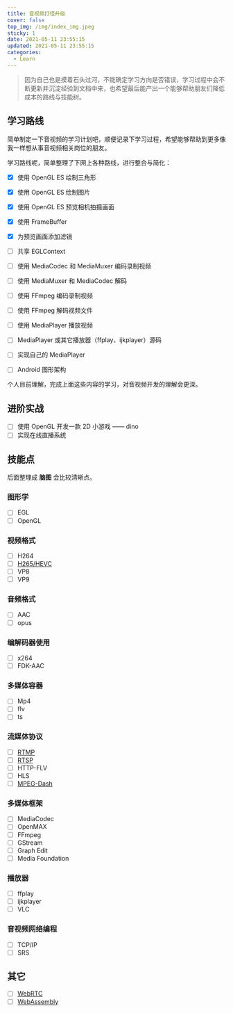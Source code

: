 ```yaml
---
title: 音视频打怪升级
cover: false
top_img: /img/index_img.jpeg
sticky: 1
date: 2021-05-11 23:55:15
updated: 2021-05-11 23:55:15
categories:
  - Learn
---
```


> 因为自己也是摸着石头过河，不能确定学习方向是否错误，学习过程中会不断更新并沉淀经验到文档中来，也希望最后能产出一个能够帮助朋友们降低成本的路线与技能树。

## 学习路线

简单制定一下音视频的学习计划吧，顺便记录下学习过程，希望能够帮助到更多像我一样想从事音视频相关岗位的朋友。

学习路线呢，简单整理了下网上各种路线，进行整合与简化：

- [x] 使用 OpenGL ES 绘制三角形
- [x] 使用 OpenGL ES 绘制图片
- [x] 使用 OpenGL ES 预览相机拍摄画面
- [x] 使用 FrameBuffer
- [x] 为预览画面添加滤镜
- [ ] 共享 EGLContext
- [ ] 使用 MediaCodec 和 MediaMuxer 编码录制视频
- [ ] 使用 MediaMuxer 和 MediaCodec 解码
- [ ] 使用 FFmpeg 编码录制视频
- [ ] 使用 FFmpeg 解码视频文件
- [ ] 使用 MediaPlayer 播放视频
- [ ] MediaPlayer 或其它播放器（ffplay、ijkplayer）源码
- [ ] 实现自己的 MediaPlayer
- [ ] Android 图形架构


个人目前理解，完成上面这些内容的学习，对音视频开发的理解会更深。


## 进阶实战

- [ ] 使用 OpenGL 开发一款 2D 小游戏 —— dino
- [ ] 实现在线直播系统

## 技能点

后面整理成 **脑图** 会比较清晰点。

### 图形学

- [ ] EGL
- [ ] OpenGL

### 视频格式

- [ ] H264
- [ ] [H265/HEVC](https://en.wikipedia.org/wiki/High_Efficiency_Video_Coding)
- [ ] VP8
- [ ] VP9

### 音频格式

- [ ] AAC
- [ ] opus

### 编解码器使用

- [ ] x264
- [ ] FDK-AAC

### 多媒体容器

- [ ] Mp4
- [ ] flv
- [ ] ts

### 流媒体协议

- [ ] [RTMP](https://en.wikipedia.org/wiki/Real-Time_Messaging_Protocol)
- [ ] [RTSP](https://en.wikipedia.org/wiki/Real_Time_Streaming_Protocol)
- [ ] HTTP-FLV
- [ ] HLS
- [ ] [MPEG-Dash](https://en.wikipedia.org/wiki/Dynamic_Adaptive_Streaming_over_HTTP)

### 多媒体框架
- [ ] MediaCodec
- [ ] OpenMAX
- [ ] FFmpeg
- [ ] GStream
- [ ] Graph Edit
- [ ] Media Foundation

### 播放器
- [ ] ffplay
- [ ] ijkplayer
- [ ] VLC

### 音视频网络编程

- [ ] TCP/IP
- [ ] SRS

## 其它

- [ ] [WebRTC](https://webrtc.org/)
- [ ] [WebAssembly](https://webassembly.org/)
